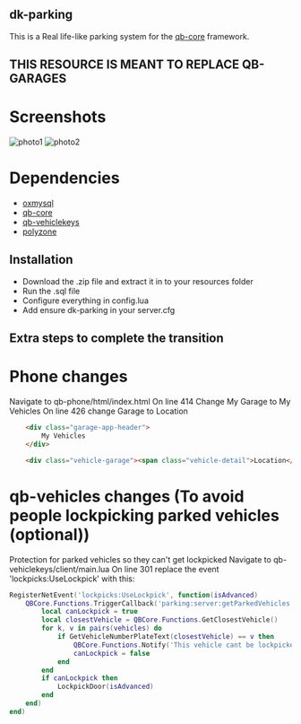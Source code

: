 ## dk-parking

This is a Real life-like parking system for the [qb-core](https://github.com/qbcore-framework/qb-core) framework.

## THIS RESOURCE IS MEANT TO REPLACE QB-GARAGES

# Screenshots
![photo1](https://i.imgur.com/TduohMV.jpeg)
![photo2](https://i.imgur.com/tYpzO8t.jpeg)


# Dependencies
- [oxmysql](https://github.com/overextended/oxmysql/releases/tag/v1.9.3)
- [qb-core](https://github.com/qbcore-framework/qb-core)
- [qb-vehiclekeys](https://github.com/qbcore-framework/qb-vehiclekeys)
- [polyzone](https://github.com/mkafrin/PolyZone)


## Installation
- Download the .zip file and extract it in to your resources folder
- Run the .sql file
- Configure everything in config.lua
- Add ensure dk-parking in your server.cfg

## Extra steps to complete the transition
# Phone changes
Navigate to qb-phone/html/index.html
On line 414 Change My Garage to My Vehicles
On line 426 change Garage to Location
````html
    <div class="garage-app-header">
        My Vehicles
    </div>
````

````html
    <div class="vehicle-garage"><span class="vehicle-detail">Location</span><span class="vehicle-answer">BMW M5</span></div>
````

# qb-vehicles changes (To avoid people lockpicking parked vehicles (optional))

Protection for parked vehicles so they can't get lockpicked
Navigate to qb-vehiclekeys/client/main.lua
On line 301 replace the event 'lockpicks:UseLockpick' with this:

````lua
RegisterNetEvent('lockpicks:UseLockpick', function(isAdvanced)
    QBCore.Functions.TriggerCallback('parking:server:getParkedVehicles', function(vehicles)
        local canLockpick = true
        local closestVehicle = QBCore.Functions.GetClosestVehicle()
        for k, v in pairs(vehicles) do
            if GetVehicleNumberPlateText(closestVehicle) == v then
                QBCore.Functions.Notify('This vehicle cant be lockpicked', 'error')
                canLockpick = false
            end
        end
        if canLockpick then
            LockpickDoor(isAdvanced)
        end
    end)
end)
````